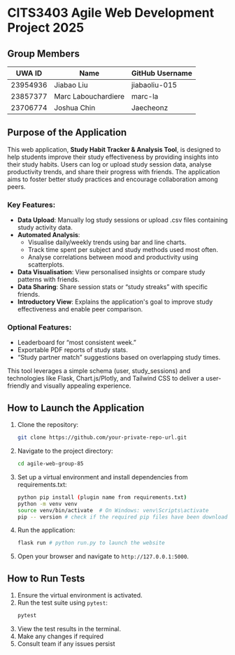 # CITS3403 Agile Web Development Project 2025
## Group Members

| UWA ID     | Name           | GitHub Username       |
|------------|----------------|-----------------------|
| 23954936   | Jiabao Liu  | jiabaoliu-015       |
| 23857377   | Marc Labouchardiere      |   marc-la         |
| 23706774   | Joshua Chin  | Jaecheonz    |

## Purpose of the Application

This web application, **Study Habit Tracker & Analysis Tool**, is designed to help students improve their study effectiveness by providing insights into their study habits. Users can log or upload study session data, analyse productivity trends, and share their progress with friends. The application aims to foster better study practices and encourage collaboration among peers.

### Key Features:
- **Data Upload**: Manually log study sessions or upload .csv files containing study activity data.
- **Automated Analysis**:
    - Visualise daily/weekly trends using bar and line charts.
    - Track time spent per subject and study methods used most often.
    - Analyse correlations between mood and productivity using scatterplots.
- **Data Visualisation**: View personalised insights or compare study patterns with friends.
- **Data Sharing**: Share session stats or “study streaks” with specific friends.
- **Introductory View**: Explains the application's goal to improve study effectiveness and enable peer comparison.

### Optional Features:
- Leaderboard for “most consistent week.”
- Exportable PDF reports of study stats.
- “Study partner match” suggestions based on overlapping study times.

This tool leverages a simple schema (user, study_sessions) and technologies like Flask, Chart.js/Plotly, and Tailwind CSS to deliver a user-friendly and visually appealing experience.

## How to Launch the Application

1. Clone the repository:
    ```bash
    git clone https://github.com/your-private-repo-url.git
    ```
2. Navigate to the project directory:
    ```bash
    cd agile-web-group-85
    ```
3. Set up a virtual environment and install dependencies from requirements.txt:
    ```bash
    python pip install (plugin name from requirements.txt)
    python -m venv venv
    source venv/bin/activate  # On Windows: venv\Scripts\activate
    pip -- version # check if the required pip files have been downloaded
    ```
4. Run the application:
    ```bash
    flask run # python run.py to launch the website
    ```
5. Open your browser and navigate to `http://127.0.0.1:5000`.

## How to Run Tests

1. Ensure the virtual environment is activated.
2. Run the test suite using `pytest`:
    ```bash
    pytest
    ```
3. View the test results in the terminal.
4. Make any changes if required
5. Consult team if any issues persist